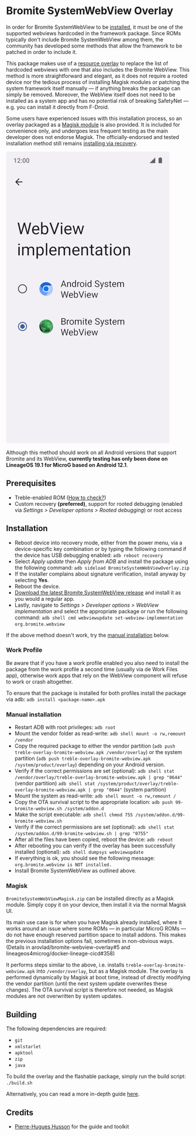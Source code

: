 # Bromite SystemWebView Overlay

In order for Bromite SystemWebView to be [installed](https://github.com/bromite/bromite/wiki/Installing-SystemWebView), it must be one of the supported webviews hardcoded in the framework package. Since ROMs typically don't include Bromite SystemWebView among them, the community has developed some methods that allow the framework to be patched in order to include it.

This package makes use of a [resource overlay](https://source.android.com/docs/core/architecture/rros) to replace the list of hardcoded webviews with one that also includes the Bromite WebView. This method is more straightforward and elegant, as it does not require a rooted device nor the tedious process of installing Magisk modules or patching the system framework itself manually — if anything breaks the package can simply be removed. Moreover, the WebView itself does not need to be installed as a system app and has no potential risk of breaking SafetyNet — e.g. you can install it directly from F-Droid.

Some users have experienced issues with this installation process, so an overlay packaged as a [Magisk module](#magisk) is also provided. It is included for convenience only, and undergoes less frequent testing as the main developer does not endorse Magisk. The officially-endorsed and tested installation method still remains [installing via recovery](#installation).

![The WebView implementation settings with the Bromite SystemWebView Overlay installed](screenshot.png)

Although this method should work on all Android versions that support Bromite and its WebView, **currently testing has only been done on LineageOS 19.1 for MicroG based on Android 12.1**.

## Prerequisites

* Treble-enabled ROM ([How to check?](https://github.com/phhusson/treble_experimentations/wiki/Frequently-Asked-Questions-%28FAQ%29#how-can-i-check-if-my-device-is-treble-enabled))
* Custom recovery **(preferred)**, support for rooted debugging (enabled via *Settings > Developer options > Rooted debugging*) or root access

## Installation

* Reboot device into recovery mode, either from the power menu, via a device-specific key combination or by typing the following command if the device has USB debugging enabled:
`adb reboot recovery`
* Select *Apply update* then *Apply from ADB* and install the package using the following command:
`adb sideload BromiteSystemWebViewOverlay.zip`
* If the installer complains about signature verification, install anyway by selecting **Yes**.
* Reboot the device.
* [Download the latest Bromite SystemWebView release](https://www.bromite.org/system_web_view) and install it as you would a regular app.
* Lastly, navigate to *Settings > Developer options > WebView implementation* and select the appropriate package or run the following command:
`adb shell cmd webviewupdate set-webview-implementation org.bromite.webview`

If the above method doesn't work, try the [manual installation](#manual-installation) below.

### Work Profile

Be aware that if you have a work profile enabled you also need to install the package from the work profile a second time (usually via de Work Files app), otherwise work apps that rely on the WebView component will refuse to work or crash altogether.

To ensure that the package is installed for both profiles install the package via adb:
`adb install <package-name>.apk`

### Manual installation

* Restart ADB with root privileges:
`adb root`
* Mount the vendor folder as read-write:
`adb shell mount -o rw,remount /vendor`
* Copy the required package to either the vendor partition (`adb push treble-overlay-bromite-webview.apk /vendor/overlay`) or the system partition (`adb push treble-overlay-bromite-webview.apk /system/product/overlay`) depending on your Android version.
* Verify if the correct permissions are set (optional):
`adb shell stat /vendor/overlay/treble-overlay-bromite-webview.apk | grep "0644"` (vendor partition)
`adb shell stat /system/product/overlay/treble-overlay-bromite-webview.apk | grep "0644"` (system partition)
* Mount the system as read-write:
`adb shell mount -o rw,remount /`
* Copy the OTA survival script to the appropriate location:
`adb push 99-bromite-webview.sh /system/addon.d`
* Make the script executable:
`adb shell chmod 755 /system/addon.d/99-bromite-webview.sh`
* Verify if the correct permissions are set (optional):
`adb shell stat /system/addon.d/99-bromite-webview.sh | grep "0755"`
* After all the files have been copied, reboot the device:
`adb reboot`
* After rebooting you can verify if the overlay has been successfully installed (optional):
`adb shell dumpsys webviewupdate`
* If everything is ok, you should see the following message:
`org.bromite.webview is NOT installed.`
* Install Bromite SystemWebView as outlined above.

### Magisk

`BromiteSystemWebViewMagisk.zip` can be installed directly as a Magisk module. Simply copy it on your device, then install it via the normal Magisk UI.

Its main use case is for when you have Magisk already installed, where it works around an issue where some ROMs — in particular MicroG ROMs — do not have enough reserved partition space to install addons. This makes the previous installation options fail, sometimes in non-obvious ways. (Details in arovlad/bromite-webview-overlay#5 and lineageos4microg/docker-lineage-cicd#358)

It performs steps similar to the above, i.e. installs `treble-overlay-bromite-webview.apk` into `/vendor/overlay`, but as a Magisk module. The overlay is performed dynamically by Magisk at boot time, instead of directly modifying the vendor partition (until the next system update overwrites these changes). The OTA survival script is therefore not needed, as Magisk modules are not overwritten by system updates.

## Building

The following dependencies are required:

* `git`
* `xmlstarlet`
* `apktool`
* `zip`
* `java`

To build the overlay and the flashable package, simply run the build script:
`./build.sh`

Alternatively, you can read a more in-depth guide [here](https://github.com/phhusson/treble_experimentations/wiki/How-to-create-an-overlay%3F).

## Credits

* [Pierre-Hugues Husson](https://github.com/phhusson) for the guide and toolkit
